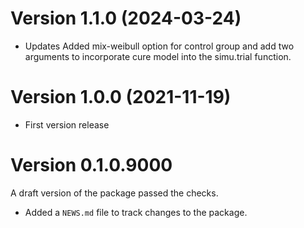 # Version 1.1.0 (2024-03-24)
* Updates 
Added mix-weibull option for control group and add two arguments to incorporate cure model into the simu.trial function.



# Version 1.0.0 (2021-11-19)
* First version release
# Version 0.1.0.9000
A draft version of the package passed the checks. 
* Added a `NEWS.md` file to track changes to the package.
